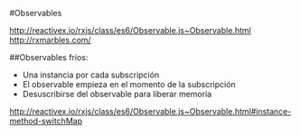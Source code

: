 #Observables

http://reactivex.io/rxjs/class/es6/Observable.js~Observable.html
http://rxmarbles.com/

##Observables fríos:
 - Una instancia por cada subscripción
 - El observable empieza en el momento de la subscripción
 - Desuscribirse del observable para liberar memoria




http://reactivex.io/rxjs/class/es6/Observable.js~Observable.html#instance-method-switchMap
